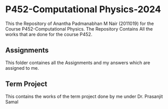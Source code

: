 # P452-Computational Physics-2024
This the Repository of Anantha Padmanabhan M Nair (2011019) for the Course P452-Computational Physics. The Repository Contains All the works that are done for the course P452.

## Assignments
This folder containes all the Assignments and my answers which are assigned to me.

## Term Project
This contains the works of the term project done by me under Dr. Prasanjit Samal
